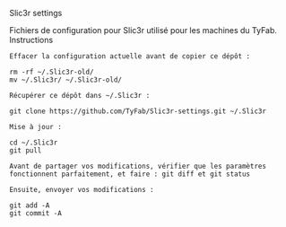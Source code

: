 Slic3r settings

Fichiers de configuration pour Slic3r utilisé pour les machines du TyFab.
Instructions

    Effacer la configuration actuelle avant de copier ce dépôt :

    rm -rf ~/.Slic3r-old/
    mv ~/.Slic3r/ ~/.Slic3r-old/

    Récupérer ce dépôt dans ~/.Slic3r :

    git clone https://github.com/TyFab/Slic3r-settings.git ~/.Slic3r

    Mise à jour :

    cd ~/.Slic3r
    git pull

    Avant de partager vos modifications, vérifier que les paramètres fonctionnent parfaitement, et faire : git diff et git status

    Ensuite, envoyer vos modifications :

    git add -A
    git commit -A


